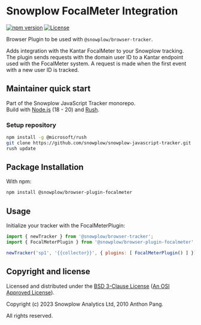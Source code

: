 # Snowplow FocalMeter Integration

[![npm version][npm-image]][npm-url]
[![License][license-image]](LICENSE)

Browser Plugin to be used with `@snowplow/browser-tracker`.

Adds integration with the Kantar FocalMeter to your Snowplow tracking.
The plugin sends requests with the domain user ID to a Kantar endpoint used with the FocalMeter system.
A request is made when the first event with a new user ID is tracked.

## Maintainer quick start

Part of the Snowplow JavaScript Tracker monorepo.  
Build with [Node.js](https://nodejs.org/en/) (18 - 20) and [Rush](https://rushjs.io/).

### Setup repository

```bash
npm install -g @microsoft/rush 
git clone https://github.com/snowplow/snowplow-javascript-tracker.git
rush update
```

## Package Installation

With npm:

```bash
npm install @snowplow/browser-plugin-focalmeter
```

## Usage

Initialize your tracker with the FocalMeterPlugin:

```js
import { newTracker } from '@snowplow/browser-tracker';
import { FocalMeterPlugin } from '@snowplow/browser-plugin-focalmeter';

newTracker('sp1', '{{collector}}', { plugins: [ FocalMeterPlugin() ] }); // Also stores reference at module level
```

## Copyright and license

Licensed and distributed under the [BSD 3-Clause License](LICENSE) ([An OSI Approved License][osi]).

Copyright (c) 2023 Snowplow Analytics Ltd, 2010 Anthon Pang.

All rights reserved.

[npm-url]: https://www.npmjs.com/package/@snowplow/browser-plugin-focalmeter
[npm-image]: https://img.shields.io/npm/v/@snowplow/browser-plugin-focalmeter
[docs]: https://docs.snowplowanalytics.com/docs/collecting-data/collecting-from-own-applications/javascript-tracker/
[osi]: https://opensource.org/licenses/BSD-3-Clause
[license-image]: https://img.shields.io/npm/l/@snowplow/browser-plugin-focalmeter
